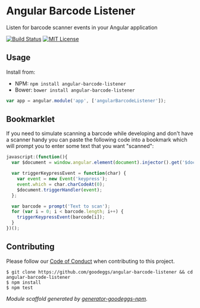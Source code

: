 # Angular Barcode Listener

Listen for barcode scanner events in your Angular application

[![Build Status](http://img.shields.io/travis/goodeggs/angular-barcode-listener.svg?style=flat-square)](https://travis-ci.org/goodeggs/angular-barcode-listener)
[![MIT License](http://img.shields.io/badge/license-MIT-blue.svg?style=flat-square)](https://github.com/goodeggs/angular-barcode-listener/blob/master/LICENSE.md)

## Usage

Install from:

- NPM: `npm install angular-barcode-listener`
- Bower: `bower install angular-barcode-listener`

```javascript
var app = angular.module('app', ['angularBarcodeListener']);
```

## Bookmarklet

If you need to simulate scanning a barcode while developing and don't have a scanner handy you can paste the following code into a bookmark which will prompt you to enter some text that you want "scanned":

```javascript
javascript:(function(){
  var $document = window.angular.element(document).injector().get('$document');

  var triggerKeypressEvent = function(char) {
    var event = new Event('keypress');
    event.which = char.charCodeAt(0);
    $document.triggerHandler(event);
  };

  var barcode = prompt('Text to scan');
  for (var i = 0; i < barcode.length; i++) {
    triggerKeypressEvent(barcode[i]);
  }
})();
```

## Contributing

Please follow our [Code of Conduct](https://github.com/goodeggs/mongoose-webdriver/blob/master/CODE_OF_CONDUCT.md)
when contributing to this project.

```
$ git clone https://github.com/goodeggs/angular-barcode-listener && cd angular-barcode-listener
$ npm install
$ npm test
```

_Module scaffold generated by [generator-goodeggs-npm](https://github.com/goodeggs/generator-goodeggs-npm)._
